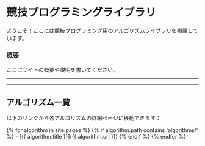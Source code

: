 # 競技プログラミングライブラリ

ようこそ！ここには競技プログラミング用のアルゴリズムライブラリを掲載しています。

### 概要

ここにサイトの概要や説明を書いてください。

---

---

## アルゴリズム一覧

以下のリンクから各アルゴリズムの詳細ページに移動できます：

{% for algorithm in site.pages %}
  {% if algorithm.path contains 'algorithms/' %}
    - [{{ algorithm.title }}]({{ algorithm.url }})
  {% endif %}
{% endfor %}
